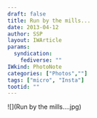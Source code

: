 ```yaml
---
draft: false
title: Run by the mills...
date: 2013-04-12
author: SSP
layout: IWArticle
params:
  syndication:
    fediverse: ""
IWkind: PhotoNote
categories: ["Photos",""]
tags: ["micro", "Insta"]
tootid: ""
---
```

![](Run by the mills....jpg)